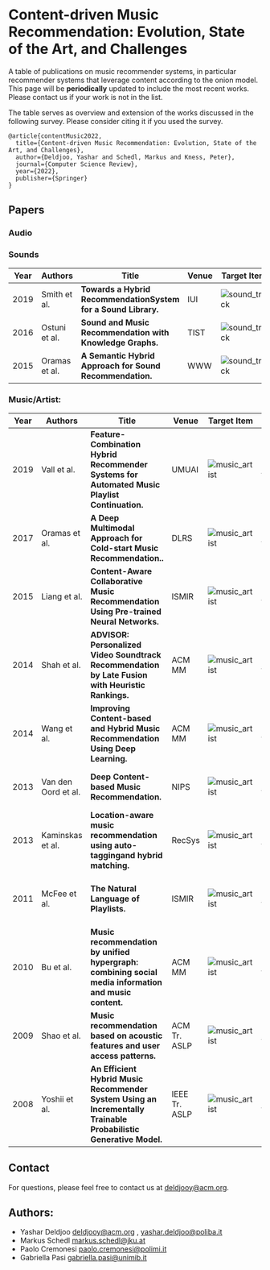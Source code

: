 # Content-driven Music Recommendation: Evolution, State of the Art, and Challenges

A table of publications on music recommender systems, in particular recommender systems that leverage content according to the onion model. This page will be ****periodically**** updated to include the most recent works. Please contact us if your work is not in the list.

The table serves as overview and extension of the works discussed in the following survey. Please consider citing it if you used the survey.

```
@article{contentMusic2022,
  title={Content-driven Music Recommendation: Evolution, State of the Art, and Challenges},
  author={Deldjoo, Yashar and Schedl, Markus and Kness, Peter},
  journal={Computer Science Review},
  year={2022},
  publisher={Springer}
}
```

## Papers
### Audio

### Sounds
| Year  | Authors | Title       |Venue  | Target Item    | Paper        |Code |Data/Source|
|------|-------|-------|------|-----------|---------------|-------|-------|
|2019| Smith et al.  | **Towards a Hybrid RecommendationSystem for a Sound Library.**|IUI|![sound_track](https://user-images.githubusercontent.com/12104758/82208688-438a0f00-990c-11ea-8386-250e3d2a0269.png)|[Link](http://ceur-ws.org/Vol-2327/IUI19WS-MILC-5.pdf)|--|[EarSketch](https://earsketch.gatech.edu/earsketch2/)<br>[WordNet](https://wordnet.princeton.edu/)<br>[FreeSound](http://linkeddata.org/)||
|2016| Ostuni et al. | **Sound and Music Recommendation with Knowledge Graphs.**|TIST|![sound_track](https://user-images.githubusercontent.com/12104758/82208688-438a0f00-990c-11ea-8386-250e3d2a0269.png)|[Link](https://dl.acm.org/doi/10.1145/2926718)|--|[Songfacts](http://songfacts.com/)<br>[Last.fm](http://last.fm/)[FreeSound](http://linkeddata.org/)||
|2015| Oramas et al.|**A Semantic Hybrid Approach for Sound Recommendation.**|WWW|![sound_track](https://user-images.githubusercontent.com/12104758/82208688-438a0f00-990c-11ea-8386-250e3d2a0269.png)|[Link](https://dl.acm.org/doi/10.1145/2740908.2742775)|--|[DBpedia](http://dbpedia.org/)<br>[WordNet]||

### Music/Artist:
| Year  | Authors | Title      |Venue |Target Item | Link        |Code | Data|
|------|-------|-------|----------|-----------|---------------|-------|-------|
|2019|Vall et al.|**Feature-Combination Hybrid Recommender Systems for Automated Music Playlist Continuation.**|UMUAI|![music_artist](https://user-images.githubusercontent.com/12104758/82208151-52bc8d00-990b-11ea-897d-d64879eba58b.png)|[Link](https://link.springer.com/article/10.1007/s11257-018-9215-8)|[Link](https://github.com/andreuvall/HybridPlaylistContinuation)|[DS_name](TBA)||
|2017|Oramas et al.|**A Deep Multimodal Approach for Cold-start Music Recommendation..**|DLRS|![music_artist](https://user-images.githubusercontent.com/12104758/82208151-52bc8d00-990b-11ea-897d-d64879eba58b.png)|[Link](https://doi.org/10.1145/2507157.2507180)|[Link](https://github.com/sergiooramas/tartarus)|[Million Song Dataset (MSD)](http://millionsongdataset.com/)||
|2015|Liang et al.|**Content-Aware Collaborative Music Recommendation Using Pre-trained Neural Networks.**|ISMIR|![music_artist](https://user-images.githubusercontent.com/12104758/82208151-52bc8d00-990b-11ea-897d-d64879eba58b.png)|[Link](http://ismir2015.uma.es/articles/290_Paper.pdf)|[Link1](https://github.com/dawenl/deep_tagging)<br>[Link2](https://github.com/dawenl/content_wmf)|[Million Song Dataset (MSD)](http://millionsongdataset.com/)||
|2014|Shah et al.|**ADVISOR: Personalized Video Soundtrack Recommendation by Late Fusion with Heuristic Rankings.**|ACM MM|![music_artist](https://user-images.githubusercontent.com/12104758/82208151-52bc8d00-990b-11ea-897d-d64879eba58b.png)|[Link](https://dl.acm.org/doi/10.1145/2647868.2654919)|--|[Last.fm](http://last.fm/)<br>[FourSquare](www.foursquare.com) (NA)<br>[GeoVid app](http://www.geovid.org)<br>||
|2014|Wang et al.|**Improving Content-based and Hybrid Music Recommendation Using Deep Learning.**|ACM MM|![music_artist](https://user-images.githubusercontent.com/12104758/82208151-52bc8d00-990b-11ea-897d-d64879eba58b.png)|[Link](https://doi.org/10.1145/2647868.2654940)||[Echo Nest Taste](http://millionsongdataset.com/)<br>[7digital](http://7digital.com)||
|2013|Van den Oord et al.|**Deep Content-based Music Recommendation.**|NIPS|![music_artist](https://user-images.githubusercontent.com/12104758/82208151-52bc8d00-990b-11ea-897d-d64879eba58b.png)|[Link](https://papers.nips.cc/paper/5004-deep-content-based-music-recommendation)|--|[Million Song Dataset (MSD)](http://millionsongdataset.com/)||
|2013|Kaminskas et al.|**Location-aware music recommendation using auto-taggingand hybrid matching.**|RecSys|![music_artist](https://user-images.githubusercontent.com/12104758/82208151-52bc8d00-990b-11ea-897d-d64879eba58b.png)|[Link](https://doi.org/10.1145/2507157.2507180)|--||
|2011|McFee et al.|**The Natural Language of Playlists.**|ISMIR|![music_artist](https://user-images.githubusercontent.com/12104758/82208151-52bc8d00-990b-11ea-897d-d64879eba58b.png)|[Link](https://ismir2011.ismir.net/papers/PS4-11.pdf)||[MSD](http://millionsongdataset.com/)<br>[Echo Nest](http://developer.echonest.com/)<br>[Last.fm](http://last.fm/)<br>[Art of the Mix(AotM)](http://www.artofthemix.org/)||
|2010|Bu et al.|**Music recommendation by unified hypergraph: combining social media information and music content.**|ACM MM|![music_artist](https://user-images.githubusercontent.com/12104758/82208151-52bc8d00-990b-11ea-897d-d64879eba58b.png)|[Link](https://dl.acm.org/doi/10.1145/1873951.1874005)|--|[Last.fm](http://last.fm/)||
|2009|Shao et al.|**Music recommendation based on acoustic features and user access patterns.**|ACM Tr. ASLP|![music_artist](https://user-images.githubusercontent.com/12104758/82208151-52bc8d00-990b-11ea-897d-d64879eba58b.png)|[Link](https://ieeexplore.ieee.org/document/5230332)|--|[New Wisdom](www.newwisdom) (NA)||
|2008|Yoshii et al.|**An Efficient Hybrid Music Recommender System Using an Incrementally Trainable Probabilistic Generative Model.**|IEEE Tr. ASLP|![music_artist](https://user-images.githubusercontent.com/12104758/82208151-52bc8d00-990b-11ea-897d-d64879eba58b.png)|[Link](https://ieeexplore.ieee.org/document/4432655)|--|[DS_name](https://earsketch.gatech.edu/earsketch2/)||

## Contact
For questions, please feel free to contact us at <deldjooy@acm.org>.

## Authors:
* Yashar Deldjoo <deldjooy@acm.org> , <yashar.deldjoo@poliba.it>
* Markus Schedl <markus.schedl@jku.at>
* Paolo Cremonesi <paolo.cremonesi@polimi.it>
* Gabriella Pasi <gabriella.pasi@unimib.it>


